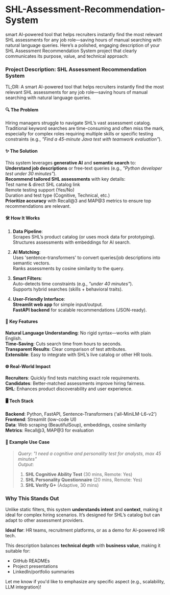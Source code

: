 # SHL-Assessment-Recommendation-System
 smart AI-powered tool that helps recruiters instantly find the most relevant SHL assessments for any job role—saving hours of manual searching with natural language queries.
Here’s a polished, engaging description of your SHL Assessment Recommendation System project that clearly communicates its purpose, value, and technical approach:


### Project Description: SHL Assessment Recommendation System

TL;DR: 
A smart AI-powered tool that helps recruiters instantly find the most relevant SHL assessments for any job role—saving hours of manual searching with natural language queries.  

#### **🔍 The Problem**  
Hiring managers struggle to navigate SHL’s vast assessment catalog. Traditional keyword searches are time-consuming and often miss the mark, especially for complex roles requiring multiple skills or specific testing constraints (e.g., *"Find a 45-minute Java test with teamwork evaluation"*).  

#### **✨ The Solution**  
This system leverages **generative AI** and **semantic search** to:  
 **Understand job descriptions** or free-text queries (e.g., *"Python developer test under 30 minutes"*).  
 **Recommend tailored SHL assessments** with key details:  
   Test name & direct SHL catalog link  
   Remote testing support (Yes/No)  
   Duration and test type (Cognitive, Technical, etc.)  
 **Prioritize accuracy** with Recall@3 and MAP@3 metrics to ensure top recommendations are relevant.  

#### **🛠️ How It Works**  
1. **Data Pipeline**:  
    Scrapes SHL’s product catalog (or uses mock data for prototyping).  
    Structures assessments with embeddings for AI search.  

2. **AI Matching**:  
    Uses 'sentence-transformers' to convert queries/job descriptions into semantic vectors.  
    Ranks assessments by cosine similarity to the query.  

3. **Smart Filters**:  
    Auto-detects time constraints (e.g., *"under 40 minutes"*).  
    Supports hybrid searches (skills + behavioral traits).  

4. **User-Friendly Interface**:  
    **Streamlit web app** for simple input/output.  
    **FastAPI backend** for scalable recommendations (JSON-ready).  

#### **🚀 Key Features**  
 **Natural Language Understanding**: No rigid syntax—works with plain English.  
 **Time-Saving**: Cuts search time from hours to seconds.  
 **Transparent Results**: Clear comparison of test attributes.  
 **Extensible**: Easy to integrate with SHL’s live catalog or other HR tools.  

#### **🌐 Real-World Impact**  
 **Recruiters**: Quickly find tests matching exact role requirements.  
 **Candidates**: Better-matched assessments improve hiring fairness.  
 **SHL**: Enhances product discoverability and user experience.  

#### **🖥️ Tech Stack**  
 **Backend**: Python, FastAPI, Sentence-Transformers ('all-MiniLM-L6-v2')  
 **Frontend**: Streamlit (low-code UI)  
 **Data**: Web scraping (BeautifulSoup), embeddings, cosine similarity  
 **Metrics**: Recall@3, MAP@3 for evaluation  

#### **📌 Example Use Case**  
> *Query*: *"I need a cognitive and personality test for analysts, max 45 minutes"*  
> *Output*:  
> 1. **SHL Cognitive Ability Test** (30 mins, Remote: Yes)  
> 2. **SHL Personality Questionnaire** (20 mins, Remote: Yes)  
> 3. **SHL Verify G+** (Adaptive, 30 mins)  



### **Why This Stands Out**  
Unlike static filters, this system **understands intent** and **context**, making it ideal for complex hiring scenarios. It’s designed for SHL’s catalog but can adapt to other assessment providers.  

**Ideal for**: HR teams, recruitment platforms, or as a demo for AI-powered HR tech.  



This description balances **technical depth** with **business value**, making it suitable for:  
- GitHub READMEs  
- Project presentations  
- LinkedIn/portfolio summaries  

Let me know if you'd like to emphasize any specific aspect (e.g., scalability, LLM integration)!
